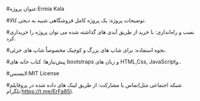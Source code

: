 
#عنوان پروژه:Ermia Kala

#توضیحات پروژه:
یک پروژه کامل فروشگاهی شبیه به دیجی کالا.

#نصب و راه‌اندازی:
با خرید از طریق آیدی های گذاشته شده می توان پروژه را خریداری کرد.

#نحوه استفاده:
برای شاپ های بزرگ و کوچیک مخصوصاً شاپ های جزئی.

#پیش‌نیازها:
کتاب خانه های bootstraps و زبان های HTML,Css, JavaScriptو..

#لایسنس:MIT License

#تماس یا مشارکت:
از طریق لینک های داده شده در پروفایلم(شبکه اجتماعی مثل تلگرام:https://t.me/ErFa85).
